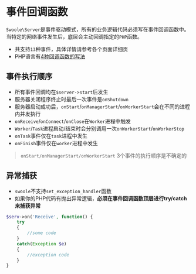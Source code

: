 # 事件回调函数

 `Swoole\Server`是事件驱动模式，所有的业务逻辑代码必须写在事件回调函数中。当特定的网络事件发生后，底层会主动回调指定的`PHP`函数。

* 共支持`13`种事件，具体详情请参考各个页面详细页
* PHP语言有[4种回调函数的写法](https://wiki.swoole.com/wiki/page/458.html)

事件执行顺序
----
* 所有事件回调均在`$server->start`后发生
* 服务器关闭程序终止时最后一次事件是`onShutdown`
* 服务器启动成功后，`onStart`/`onManagerStart`/`onWorkerStart`会在不同的进程内并发执行
* `onReceive`/`onConnect`/`onClose`在`Worker`进程中触发
* `Worker`/`Task`进程启动/结束时会分别调用一次`onWorkerStart`/`onWorkerStop`
* `onTask`事件仅在`task`进程中发生
* `onFinish`事件仅在`worker`进程中发生

> `onStart/onManagerStart/onWorkerStart` 3个事件的执行顺序是不确定的  

异常捕获
----
* `swoole`不支持`set_exception_handler`函数
* 如果你的PHP代码有抛出异常逻辑，__必须在事件回调函数顶层进行try/catch来捕获异常__

```php
$serv->on('Receive', function() {
    try
    {
        //some code
    }
    catch(Exception $e)
    {
        //exception code
    }
}
```



